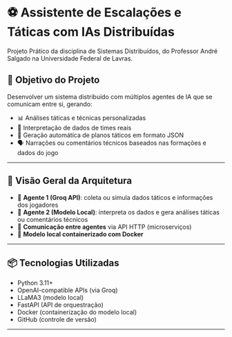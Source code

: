 # ⚽ Assistente de Escalações e Táticas com IAs Distribuídas

Projeto Prático da disciplina de Sistemas Distribuídos, do Professor André Salgado na Universidade Federal de Lavras.

## 🎯 Objetivo do Projeto

Desenvolver um sistema distribuído com múltiplos agentes de IA que se comunicam entre si, gerando:

- 📊 Análises táticas e técnicas personalizadas
- 🧠 Interpretação de dados de times reais
- 📝 Geração automática de planos táticos em formato JSON
- 🗣️ Narrações ou comentários técnicos baseados nas formações e dados do jogo

---

## 🧩 Visão Geral da Arquitetura

- 🧠 **Agente 1 (Groq API)**: coleta ou simula dados táticos e informações dos jogadores
- 🧠 **Agente 2 (Modelo Local)**: interpreta os dados e gera análises táticas ou comentários técnicos
- 🔗 **Comunicação entre agentes** via API HTTP (microserviços)
- 🐳 **Modelo local containerizado com Docker**

---

## 📦 Tecnologias Utilizadas

- Python 3.11+
- OpenAI-compatible APIs (via Groq)
- LLaMA3 (modelo local)
- FastAPI (API de orquestração)
- Docker (containerização do modelo local)
- GitHub (controle de versão)

---